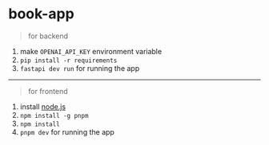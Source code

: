 # book-app


> for backend

1. make `OPENAI_API_KEY` environment variable
1. `pip install -r requirements`  
1. `fastapi dev run` for running the app

------

>for frontend

1. install [node.js](https://nodejs.org/en)
1. `npm install -g pnpm`  
1. `npm install`  
1. `pnpm dev` for running the app
